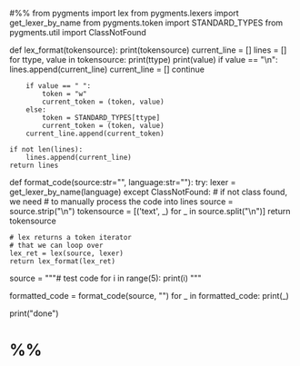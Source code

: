 #%%
from pygments import lex
from pygments.lexers import get_lexer_by_name
from pygments.token import STANDARD_TYPES
from pygments.util import ClassNotFound


def lex_format(tokensource):
    print(tokensource)
    current_line = []
    lines = []
    for ttype, value in tokensource:
        print(ttype)
        print(value)
        if value == "\n":
            lines.append(current_line)
            current_line = []
            continue
        
        if value == " ":
            token = "w"
            current_token = (token, value)
        else:
            token = STANDARD_TYPES[ttype]
            current_token = (token, value)
        current_line.append(current_token)
    
    if not len(lines):
        lines.append(current_line)
    return lines


def format_code(source:str="", language:str=""):
    try:
        lexer = get_lexer_by_name(language)
    except ClassNotFound:
        # if not class found, we need 
        # to manually process the code into lines
        source = source.strip("\n")
        tokensource = [('text', _) for _ in source.split("\n")]
        return tokensource
    
    # lex returns a token iterator
    # that we can loop over
    lex_ret = lex(source, lexer)
    return lex_format(lex_ret)
    

source = """# test code
for i in range(5):
    print(i)
"""
    
formatted_code = format_code(source, "")
for _ in formatted_code:
    print(_)

print("done")



# %%
